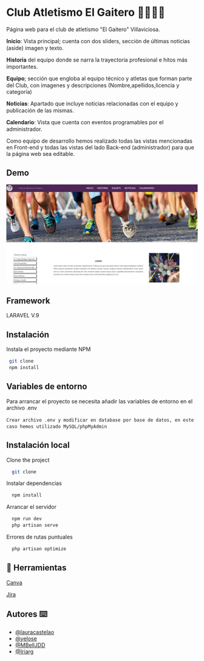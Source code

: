 # Club Atletismo El Gaitero 🏃‍♂️🏃‍♀️

Página web para el club de atletismo "El Gaitero" Villaviciosa.

𝐈𝐧𝐢𝐜𝐢𝐨: Vista principal; cuenta con dos sliders, sección de últimas noticias (aside) imagen y texto.

𝐇𝐢𝐬𝐭𝐨𝐫𝐢𝐚 del equipo donde se narra la trayectoria profesional e hitos más importantes.

𝐄𝐪𝐮𝐢𝐩𝐨; sección que engloba al equipo técnico y atletas que forman parte del Club, con imagenes y descripciones (Nombre,apellidos,licencia y categoría)

𝐍𝐨𝐭𝐢𝐜𝐢𝐚𝐬: Apartado que incluye noticias relacionadas con el equipo y publicación de las mismas.

𝐂𝐚𝐥𝐞𝐧𝐝𝐚𝐫𝐢𝐨: Vista que cuenta con eventos programables por el administrador.

Como equipo de desarrollo hemos realizado todas las vistas mencionadas en Front-end y todas las vistas del lado Back-end (administrador) para que la página web sea editable.

## Demo

![App Screenshot](https://github.com/lauracastelao/image/blob/main/ClubGaitero.jpg?raw=true)

## Framework

LARAVEL V.9

## Instalación

Instala el proyecto mediante NPM

```bash
 git clone
 npm install

```

## Variables de entorno

Para arrancar el proyecto se necesita añadir las variables de entorno en el archivo .env

`Crear archivo .env y modificar en database por base de datos, en este caso hemos utilizado MySQL/phpMyAdmin`

## Instalación local

Clone the project

```bash
  git clone
```

Instalar dependencias

```bash
  npm install
```

Arrancar el servidor

```bash
  npm run dev
  php artisan serve
```

Errores de rutas puntuales

```bash
  php artisan optimize
```

## 🔗 Herramientas

[Canva]("https://www.canva.com/")

[Jira]("https://www.atlassian.com/es/software/jira")

## Autores ⌨️

-   [@lauracastelao](https://github.com/lauracastelao)
-   [@yelose](https://github.com/Yelose)
-   [@MBellJDD](https://github.com/MBellJDD)
-   [@Iriarg](https://github.com/Iriarg)
